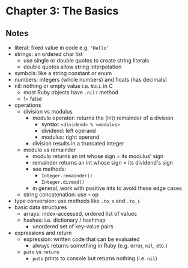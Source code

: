 # Chapter 3: The Basics

## Notes

- literal: fixed value in code e.g. `'Hello'`
- strings: an ordered char list
  - use single or double quotes to create string literals
  - double quotes allow string interpolation
- symbols: like a string constant or enum
- numbers: integers (whole numbers) and floats (has decimals)
- nil: nothing or empty value i.e. `NULL` in C
  - most Ruby objects have `.nil?` method
  - != false
- operations
  - division vs modulus
    - modulo operator: returns the (int) remainder of a division
      - syntax: `<dividend> % <modulus>`
      - dividend: left operand
      - modulus: right operand
    - division results in a truncated integer
  - modulo vs remainder
    - modulo returns an int whose sign = its modulus' sign
    - remainder returns an int whose sign = its dividend's sign
    - see methods:
      - `Integer.remainder()`
      - `Integer.divmod()`
    - in general, work with positive ints to avoid these edge cases
  - string concatenation: use `+` op
- type conversion: use methods like `.to_s` and `.to_i`
- basic data structures
  - arrays: index-accessed, ordered list of values
  - hashes: i.e. dictionary / hashmap
    - unordered set of key-value pairs
- expressions and return
  - expression: written code that can be evaluated
    - always returns something in Ruby (e.g. error, `nil`, etc.)
  - `puts` vs `return`
    - `puts` prints to console but returns nothing (i.e. `nil`)
